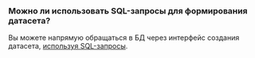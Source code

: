 ### Можно ли использовать SQL-запросы для формирования датасета?

Вы можете напрямую обращаться в БД через интерфейс создания датасета, [используя SQL-запросы](../../datalens/dataset/settings.md#sql-request-in-datatset).
